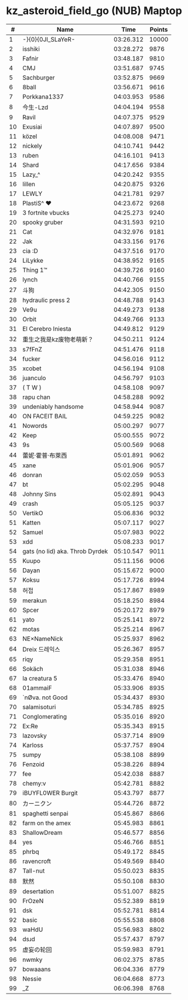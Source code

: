 # kz_asteroid_field_go (NUB) Maptop

|  # | Name | Time | Points |
|-------------- | -------------- | -------------- | -------------- | 
| 1 | -}{0}{0JI_SLaYeR- | 03:26.312 | 10000 | 
| 2 | isshiki | 03:28.272 | 9876 | 
| 3 | Fafnir | 03:48.187 | 9810 | 
| 4 | CMJ | 03:51.687 | 9745 | 
| 5 | Sachburger | 03:52.875 | 9669 | 
| 6 | 8ball | 03:56.671 | 9616 | 
| 7 | Porkkana1337 | 04:03.953 | 9586 | 
| 8 | 今生-Lzd | 04:04.194 | 9558 | 
| 9 | Ravil | 04:07.375 | 9529 | 
| 10 | Exusiai | 04:07.897 | 9500 | 
| 11 | közel | 04:08.008 | 9471 | 
| 12 | nickely | 04:10.741 | 9442 | 
| 13 | ruben | 04:16.101 | 9413 | 
| 14 | Shard | 04:17.656 | 9384 | 
| 15 | Lazy_^ | 04:20.242 | 9355 | 
| 16 | lillen | 04:20.875 | 9326 | 
| 17 | LEWLY | 04:21.781 | 9297 | 
| 18 | PlastiS^ ♥ | 04:23.672 | 9268 | 
| 19 | 3 fortnite vbucks | 04:25.273 | 9240 | 
| 20 | spooky gruber | 04:31.593 | 9210 | 
| 21 | Cat | 04:32.976 | 9181 | 
| 22 | Jak | 04:33.156 | 9176 | 
| 23 | cia :D | 04:37.516 | 9170 | 
| 24 | LiLykke | 04:38.952 | 9165 | 
| 25 | Thing 1™ | 04:39.726 | 9160 | 
| 26 | lynch | 04:40.766 | 9155 | 
| 27 | 斗狗 | 04:42.305 | 9150 | 
| 28 | hydraulic press 2 | 04:48.788 | 9143 | 
| 29 | Ve9u | 04:49.273 | 9138 | 
| 30 | Orbit | 04:49.766 | 9133 | 
| 31 | El Cerebro Iniesta | 04:49.812 | 9129 | 
| 32 | 重生之我是kz废物老萌新？ | 04:50.211 | 9124 | 
| 33 | s7fFnZ | 04:51.476 | 9118 | 
| 34 | fucker | 04:56.016 | 9112 | 
| 35 | xcobet | 04:56.194 | 9108 | 
| 36 | juanculo | 04:56.797 | 9103 | 
| 37 | ( T W ) | 04:58.108 | 9097 | 
| 38 | rapu chan | 04:58.288 | 9092 | 
| 39 | undeniably handsome | 04:58.944 | 9087 | 
| 40 | ON FACEIT BAIL | 04:59.225 | 9082 | 
| 41 | Nowords | 05:00.297 | 9077 | 
| 42 | Keep  | 05:00.555 | 9072 | 
| 43 | 9s | 05:00.569 | 9068 | 
| 44 | 蕾妮·霍普·布萊西 | 05:01.891 | 9062 | 
| 45 | xane | 05:01.906 | 9057 | 
| 46 | donran | 05:02.059 | 9053 | 
| 47 | bt | 05:02.295 | 9048 | 
| 48 | Johnny Sins | 05:02.891 | 9043 | 
| 49 | crash | 05:05.125 | 9037 | 
| 50 | VertikO | 05:06.836 | 9032 | 
| 51 | Katten | 05:07.117 | 9027 | 
| 52 | Samuel | 05:07.983 | 9022 | 
| 53 | xdd | 05:08.233 | 9017 | 
| 54 | gats (no lid) aka. Throb Dyrdek | 05:10.547 | 9011 | 
| 55 | Kuupo | 05:11.156 | 9006 | 
| 56 | Dayan | 05:15.672 | 9000 | 
| 57 | Koksu | 05:17.726 | 8994 | 
| 58 | 허접 | 05:17.867 | 8989 | 
| 59 | merakun | 05:18.250 | 8984 | 
| 60 | Spcer | 05:20.172 | 8979 | 
| 61 | yato | 05:25.141 | 8972 | 
| 62 | motas | 05:25.214 | 8967 | 
| 63 | NE×NameNick | 05:25.937 | 8962 | 
| 64 | Dreix 드레익스 | 05:26.367 | 8957 | 
| 65 | riqy | 05:29.358 | 8951 | 
| 66 | Sokäch | 05:31.038 | 8946 | 
| 67 | la creatura 5 | 05:33.476 | 8940 | 
| 68 | 01ammaiF | 05:33.906 | 8935 | 
| 69 | `nØva. not Good | 05:34.437 | 8930 | 
| 70 | salamisoturi | 05:34.785 | 8925 | 
| 71 | Conglomerating | 05:35.016 | 8920 | 
| 72 | Ex:Re | 05:35.343 | 8915 | 
| 73 | lazovsky | 05:37.714 | 8909 | 
| 74 | Karloss | 05:37.757 | 8904 | 
| 75 | sumpy | 05:38.108 | 8899 | 
| 76 | Fenzoid | 05:38.226 | 8894 | 
| 77 | fee | 05:42.038 | 8887 | 
| 78 | chemy:v | 05:42.781 | 8882 | 
| 79 | iBUYFL0WER Burgit | 05:43.797 | 8877 | 
| 80 | カーニクン | 05:44.726 | 8872 | 
| 81 | spaghetti senpai | 05:45.867 | 8866 | 
| 82 | farm on the amex | 05:45.983 | 8861 | 
| 83 | ShallowDream | 05:46.577 | 8856 | 
| 84 | yes | 05:46.766 | 8851 | 
| 85 | phrbq | 05:49.172 | 8845 | 
| 86 | ravencroft | 05:49.569 | 8840 | 
| 87 | Tall-nut | 05:50.023 | 8835 | 
| 88 | 默然 | 05:50.108 | 8830 | 
| 89 | desertation | 05:51.007 | 8825 | 
| 90 | FrOzeN | 05:52.389 | 8819 | 
| 91 | dsk | 05:52.781 | 8814 | 
| 92 | basic | 05:55.538 | 8808 | 
| 93 | waHdU | 05:56.983 | 8802 | 
| 94 | dsɹd | 05:57.437 | 8797 | 
| 95 | 虚妄の轮回 | 05:59.983 | 8791 | 
| 96 | nwmky | 06:02.375 | 8785 | 
| 97 | bowaaans | 06:04.336 | 8779 | 
| 98 | Nessie | 06:04.668 | 8773 | 
| 99 | _Z | 06:06.398 | 8768 | 


